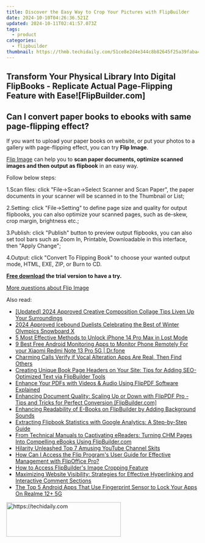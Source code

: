 ```yaml
---
title: Discover the Easy Way to Crop Your Pictures with FlipBuilder
date: 2024-10-10T04:26:36.521Z
updated: 2024-10-11T02:41:57.073Z
tags:
  - product
categories:
  - flipbuilder
thumbnail: https://thmb.techidaily.com/51ce8e2d4e344c8b82645f25a39faba4287a1c5da16a59ee967932588d09ef10.jpg
---
```


## Transform Your Physical Library Into Digital FlipBooks - Replicate Actual Page-Flipping Feature with Ease![FlipBuilder.com]

## Can I convert paper books to ebooks with same page-flipping effect?

If you want to upload your paper books on website, or put your photos to a gallery with page-flipping effect, you can try **Flip Image**. 

[Flip Image](https://tools.techidaily.com/flipbuilder/products/) can help you to **scan paper documents, optimize scanned images and then output as flipbook** in an easy way.

Follow below steps:

1.Scan files: click "File->Scan->Select Scanner and Scan Paper", the paper documents in your scanner will be scanned in to the Thumbnail or List;

2.Setting: click "File->Setting" to define page size and quality for output flipbooks, you can also optimize your scanned pages, such as de-skew, crop margin, brightness etc.;

3.Publish: click "Publish" button to preview output flipbooks, you can also set tool bars such as Zoom In, Printable, Downloadable in this interface, then "Apply Change";

4.Output: click "Convert To Flipping Book" to choose your wanted output mode, HTML, EXE, ZIP, or Burn to CD.

**[Free download](https://tools.techidaily.com/flipbuilder/products/) the trial version to have a try.** 

[More questions about Flip Image](https://tools.techidaily.com/flipbuilder/products/)

<ins class="adsbygoogle"
     style="display:block"
     data-ad-format="autorelaxed"
     data-ad-client="ca-pub-7571918770474297"
     data-ad-slot="1223367746"></ins>

<ins class="adsbygoogle"
     style="display:block"
     data-ad-client="ca-pub-7571918770474297"
     data-ad-slot="8358498916"
     data-ad-format="auto"
     data-full-width-responsive="true"></ins>

<span class="atpl-alsoreadstyle">Also read:</span>
<div><ul>
<li><a href="https://fox-helps.techidaily.com/updated-2024-approved-creative-composition-collage-tips-liven-up-your-surroundings/"><u>[Updated] 2024 Approved Creative Composition Collage Tips Liven Up Your Surroundings</u></a></li>
<li><a href="https://article-knowledge.techidaily.com/2024-approved-icebound-duelists-celebrating-the-best-of-winter-olympics-snowboard-x/"><u>2024 Approved Icebound Duelists Celebrating the Best of Winter Olympics Snowboard X</u></a></li>
<li><a href="https://ios-unlock.techidaily.com/5-most-effective-methods-to-unlock-iphone-14-pro-max-in-lost-mode-by-drfone-ios/"><u>5 Most Effective Methods to Unlock iPhone 14 Pro Max in Lost Mode</u></a></li>
<li><a href="https://android-location.techidaily.com/9-best-free-android-monitoring-apps-to-monitor-phone-remotely-for-your-xiaomi-redmi-note-13-pro-5g-drfone-by-drfone-virtual/"><u>9 Best Free Android Monitoring Apps to Monitor Phone Remotely For your Xiaomi Redmi Note 13 Pro 5G | Dr.fone</u></a></li>
<li><a href="https://extra-lessons.techidaily.com/charming-calls-verify-if-vocal-alteration-apps-are-real-then-find-others/"><u>Charming Calls Verify if Vocal Alteration Apps Are Real, Then Find Others</u></a></li>
<li><a href="https://win-info.techidaily.com/creating-unique-book-page-headers-on-your-site-tips-for-adding-seo-optimized-text-via-flipbuilder-tools/"><u>Creating Unique Book Page Headers on Your Site: Tips for Adding SEO-Optimized Text via FlipBuilder Tools</u></a></li>
<li><a href="https://discover-data.techidaily.com/enhance-your-pdfs-with-videos-and-audio-using-flippdf-software-explained/"><u>Enhance Your PDFs with Videos & Audio Using FlipPDF Software Explained</u></a></li>
<li><a href="https://discover-data.techidaily.com/enhancing-document-quality-scaling-up-or-down-with-flippdf-pro-tips-and-tricks-for-perfect-conversion-flipbuildercom/"><u>Enhancing Document Quality: Scaling Up or Down with FlipPDF Pro - Tips and Tricks for Perfect Conversion [FlipBuilder.com]</u></a></li>
<li><a href="https://discover-data.techidaily.com/enhancing-readability-of-e-books-on-flipbuilder-by-adding-background-sounds/"><u>Enhancing Readability of E-Books on FlipBuilder by Adding Background Sounds</u></a></li>
<li><a href="https://discover-data.techidaily.com/extracting-flipbook-statistics-with-google-analytics-a-step-by-step-guide/"><u>Extracting Flipbook Statistics with Google Analytics: A Step-by-Step Guide</u></a></li>
<li><a href="https://discover-data.techidaily.com/from-technical-manuals-to-captivating-ereaders-turning-chm-pages-into-compelling-ebooks-using-flipbuildercom/"><u>From Technical Manuals to Captivating eReaders: Turning CHM Pages Into Compelling eBooks Using FlipBuilder.com</u></a></li>
<li><a href="https://youtube-video-recordings.techidaily.com/hilarity-unleashed-top-7-amusing-youtube-channel-skits/"><u>Hilarity Unleashed Top 7 Amusing YouTube Channel Skits</u></a></li>
<li><a href="https://discover-data.techidaily.com/how-can-i-access-the-flip-programs-user-guide-for-effective-management-with-flipoffice-pro/"><u>How Can I Access the Flip Program's User Guide for Effective Management with FlipOffice Pro?</u></a></li>
<li><a href="https://discover-data.techidaily.com/how-to-access-flipbuilders-image-cropping-feature/"><u>How to Access FlipBuilder's Image Cropping Feature</u></a></li>
<li><a href="https://techno-recovery.techidaily.com/maximizing-website-visibility-strategies-for-effective-hyperlinking-and-interactive-comment-sections/"><u>Maximizing Website Visibility: Strategies for Effective Hyperlinking and Interactive Comment Sections</u></a></li>
<li><a href="https://easy-unlock-android.techidaily.com/the-top-5-android-apps-that-use-fingerprint-sensor-to-lock-your-apps-on-realme-12plus-5g-by-drfone-android/"><u>The Top 5 Android Apps That Use Fingerprint Sensor to Lock Your Apps On Realme 12+ 5G</u></a></li>
</ul></div>

<!-- affiliate ads begin -->
<a href="https://aligracehair.sjv.io/c/5597632/1925484/19272" target="_top" id="1925484">
  <img src="//a.impactradius-go.com/display-ad/19272-1925484" border="0" alt="https://techidaily.com" width="300" height="90"/>
</a>
<img height="0" width="0" src="https://aligracehair.sjv.io/i/5597632/1925484/19272" style="position:absolute;visibility:hidden;" border="0" />
<!-- affiliate ads end -->

